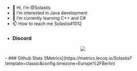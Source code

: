 - 👋 Hi, I’m @Solastis
- 👀 I’m interested in Java development
- 🌱 I’m currently learning C++ and C#
- 📫 How to reach me Solastis#1012
- ### Discord
<p align="center">
  <img src="https://discord.c99.nl/widget/theme-1/812584380303147028.png" />
</p>
- ### Github Stats
![Metrics](https://metrics.lecoq.io/Solastis?template=classic&config.timezone=Europe%2FBerlin)
